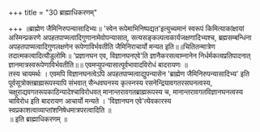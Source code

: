 +++
title = "30 ब्राह्माधिकरणम्"

+++
॥ब्राह्मेण जैमिनिरुपन्यासादिभ्यः॥ 'स्वेन रूपेमाभिनिष्पद्यत'इत्युच्यमानं स्वरूपं किमित्याकांक्षायां अस्मिन्प्रकरणे अपहतपाप्मत्वादिगुणानामेवोपन्यासात्, सत्यसङ्कल्पत्वकार्यजक्षणादिभ्यश्च, ब्रह्मसम्बन्धिना अपहतपाप्मत्वादिगुणलक्षणेन रूपेणाविर्भवतीति जैमिनिराचार्यो मन्यत इति॥॥चितितन्मात्रेण तदात्मकत्वादित्यौडुलोमिः॥ 'प्रज्ञानघन एव, विज्ञानघनएवे'ति ज्ञानैकरसत्वाम्नानेन निर्धर्मकत्वप्रतिपादनात् ज्ञानमात्रस्वरूपेणाविर्भवतीति॥॥ एवमप्युपन्यासात्पूर्वभावादविरोधं बादरायणः ॥   
तस्य चायमर्थः । एवमपि विज्ञानघनत्वेऽपि अपहतपाप्मत्वाद्युपन्यासेन 'ब्राह्मेण जैमिनिरुपन्यासादिभ्य' इति पूर्वसूत्रोक्तब्राह्मरूपस्यापि संभवात् सैन्धवघनस्य कृत्स्नस्य रसनेन्द्रियावगतरसघनत्वस्य, चक्षुराद्यवगतरूपकाठिन्यादेश्चाविरोधवत् मानान्तरावगतब्राह्मरूपस्य च, मानान्तरावगतविज्ञानघनत्वस्य चाविरोध इति बादरायण आचार्यो मन्यते । 'विज्ञानघन एवे'त्येवकारस्य स्वप्रकाशत्वाव्याप्तांशनिषेधमात्रपरत्वादिति ॥   
॥ इति ब्राह्माधिकरणम् ॥
